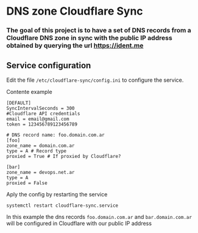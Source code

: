 # DNS zone Cloudflare Sync 

### The goal of this project is to have a set of DNS records from a Cloudflare DNS zone  in sync with the public IP address obtained by querying the url https://ident.me

## Service configuration
Edit the file `/etc/cloudflare-sync/config.ini` to configure the service.

Contente example
```
[DEFAULT]
SyncIntervalSeconds = 300
#Cloudflare API credentials
email = email@gmail.com
token = 123456789123456789

# DNS record name: foo.domain.com.ar
[foo] 
zone_name = domain.com.ar
type = A # Record type
proxied = True # If proxied by Cloudflare?

[bar]
zone_name = devops.net.ar
type = A
proxied = False
```

Aply the config by restarting the service
```
systemctl restart cloudflare-sync.service
```

In this example the dns records `foo.domain.com.ar` and `bar.domain.com.ar` will be configured in Cloudflare with our public IP address
